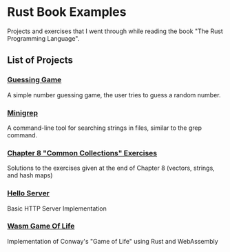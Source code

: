 # Rust Book Examples

Projects and exercises that I went through while reading the book "The Rust Programming Language".

## List of Projects

### [Guessing Game](./guessing_game/)
A simple number guessing game, the user tries to guess a random number.

### [Minigrep](./minigrep/)

A command-line tool for searching strings in files, similar to the grep command.

### [Chapter 8 "Common Collections" Exercises](./chapter-8-exercises/)
Solutions to the exercises given at the end of Chapter 8 (vectors, strings, and hash maps)

### [Hello Server](./hello_server/)
Basic HTTP Server Implementation

### [Wasm Game Of Life](./wasm-game-of-life/)

Implementation of Conway's "Game of Life" using Rust and WebAssembly
